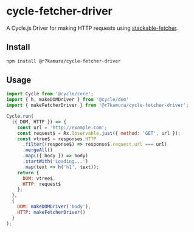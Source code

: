 # cycle-fetcher-driver
A Cycle.js Driver for making HTTP requests using [stackable-fetcher](https://github.com/r7kamura/stackable-fetcher).

## Install
```sh
npm install @r7kamura/cycle-fetcher-driver
```

## Usage
```js
import Cycle from '@cycle/core';
import { h, makeDOMDriver } from '@cycle/dom'
import { makeFetcherDriver } from '@r7kamura/cycle-fetcher-driver';

Cycle.run(
  ({ DOM, HTTP }) => {
    const url = 'http://example.com';
    const request$ = Rx.Observable.just({ method: 'GET', url });
    const vtree$ = responses.HTTP
      .filter((response$) => response$.request.url === url)
      .mergeAll()
      .map(({ body }) => body)
      .startWith('Loading...')
      .map(text => h('h1', text));
    return {
      DOM: vtree$,
      HTTP: request$
    };
  },
  {
    DOM: makeDOMDriver('body'),
    HTTP: makeFetcherDriver()
  }
);
```
